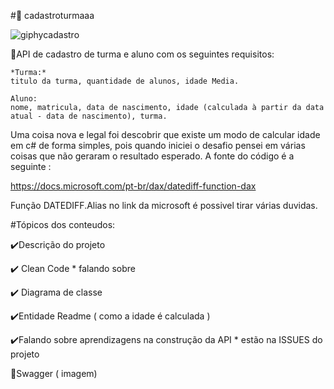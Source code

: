#:bookmark_tabs: cadastroturmaaa

![giphycadastro](https://user-images.githubusercontent.com/28712925/91189356-bef81b00-e6c8-11ea-930d-5e0b293421ea.gif)


:school:API de cadastro de turma e aluno com os seguintes requisitos:

    *Turma:*
    titulo da turma, quantidade de alunos, idade Media.

    Aluno:
    nome, matricula, data de nascimento, idade (calculada à partir da data atual - data de nascimento), turma.

Uma coisa nova e legal foi descobrir que existe um modo de calcular idade em c# de forma simples, pois quando iniciei o desafio pensei em várias coisas que não geraram o resultado esperado. A fonte do código é a seguinte :

https://docs.microsoft.com/pt-br/dax/datediff-function-dax

Função DATEDIFF.Alias no link da microsoft é possivel tirar várias duvidas.


#Tópicos dos conteudos:

:heavy_check_mark:Descrição do projeto

:heavy_check_mark: Clean Code * falando sobre

:heavy_check_mark: Diagrama de classe

:heavy_check_mark:Entidade Readme ( como a idade é calculada )

:heavy_check_mark:Falando sobre aprendizagens na construção da API * estão na ISSUES do projeto

:red_circle:Swagger ( imagem)


